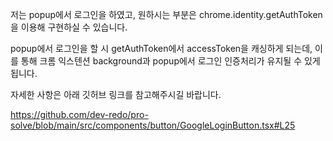 저는 popup에서 로그인을 하였고, 원하시는 부분은 chrome.identity.getAuthToken을 이용해 구현하실 수 있습니다.

popup에서 로그인을 할 시 getAuthToken에서 accessToken을 캐싱하게 되는데, 이를 통해 크롬 익스텐션 background과 popup에서 로그인 인증처리가 유지될 수 있게 됩니다.

자세한 사항은 아래 깃허브 링크를 참고해주시길 바랍니다.

https://github.com/dev-redo/pro-solve/blob/main/src/components/button/GoogleLoginButton.tsx#L25